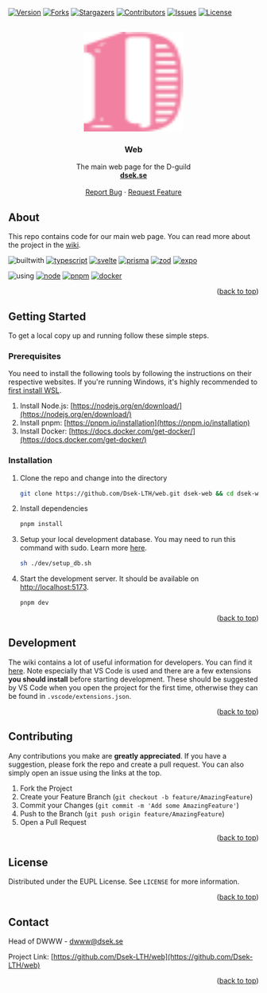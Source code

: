 <a name="readme-top"></a>

<!-- PROJECT SHIELDS -->

[![Version][version-shield]][version-shield]
[![Forks][forks-shield]][forks-url]
[![Stargazers][stars-shield]][stars-url]
[![Contributors][contributors-shield]][contributors-url]
[![Issues][issues-shield]][issues-url]
[![License][license-shield]][license-url]

<!-- PROJECT LOGO -->
<br />
<div align="center">
  <a href="https://github.com/Dsek-LTH/web">
    <img src="https://raw.githubusercontent.com/Dsek-LTH/grafik/main/guild/d_sektionen/symbol/d.svg" alt="Logo" width="200" height="200">
  </a>

<h3 align="center">Web</h3>

  <p align="center">
    The main web page for the D-guild
    <br />
    <a href="https://www.dsek.se/"><strong>dsek.se</strong></a>
    <br />
    <br />
    <a href="https://github.com/Dsek-LTH/web/issues/new/choose">Report Bug</a>
    ·
    <a href="https://github.com/Dsek-LTH/web/issues/new/choose">Request Feature</a>
  </p>
</div>

<!-- ABOUT -->

## About

This repo contains code for our main web page. You can read more about the project in the [wiki](https://github.com/Dsek-LTH/web/wiki).

![builtwith][builtwith]
[![typescript][typescript]][typescript-url]
[![svelte][svelte]][svelte-url]
[![prisma][prisma]][prisma-url]
[![zod][zod]][zod-url]
[![expo][expo]][expo-url]

![using][using]
[![node][node]][node-url]
[![pnpm][pnpm]][pnpm-url]
[![docker][docker]][docker-url]

<p align="right">(<a href="#readme-top">back to top</a>)</p>

<!-- GETTING STARTED -->

## Getting Started

To get a local copy up and running follow these simple steps.

### Prerequisites

You need to install the following tools by following the instructions on their respective websites. If you're running Windows, it's highly recommended to [first install WSL](https://learn.microsoft.com/en-us/windows/wsl/install).

1. Install Node.js: [https://nodejs.org/en/download/](https://nodejs.org/en/download/)
2. Install pnpm: [https://pnpm.io/installation](https://pnpm.io/installation)
3. Install Docker: [https://docs.docker.com/get-docker/](https://docs.docker.com/get-docker/)

### Installation

1. Clone the repo and change into the directory
   ```sh
   git clone https://github.com/Dsek-LTH/web.git dsek-web && cd dsek-web
   ```
2. Install dependencies
   ```sh
   pnpm install
   ```
3. Setup your local development database. You may need to run this command with sudo. Learn more [here](https://github.com/Dsek-LTH/web/tree/main/dev).
   ```sh
   sh ./dev/setup_db.sh
   ```
4. Start the development server. It should be available on [http://localhost:5173](http://localhost:5173).
   ```sh
   pnpm dev
   ```

<p align="right">(<a href="#readme-top">back to top</a>)</p>

<!-- USAGE EXAMPLES -->

## Development

The wiki contains a lot of useful information for developers. You can find it [here](https://github.com/Dsek-LTH/web/wiki). Note especially that VS Code is used and there are a few extensions **you should install** before starting development. These should be suggested by VS Code when you open the project for the first time, otherwise they can be found in `.vscode/extensions.json`.

<p align="right">(<a href="#readme-top">back to top</a>)</p>

<!-- CONTRIBUTING -->

## Contributing

Any contributions you make are **greatly appreciated**. If you have a suggestion, please fork the repo and create a pull request. You can also simply open an issue using the links at the top.

1. Fork the Project
2. Create your Feature Branch (`git checkout -b feature/AmazingFeature`)
3. Commit your Changes (`git commit -m 'Add some AmazingFeature'`)
4. Push to the Branch (`git push origin feature/AmazingFeature`)
5. Open a Pull Request

<p align="right">(<a href="#readme-top">back to top</a>)</p>

<!-- LICENSE -->

## License

Distributed under the EUPL License. See `LICENSE` for more information.

<p align="right">(<a href="#readme-top">back to top</a>)</p>

<!-- CONTACT -->

## Contact

Head of DWWW - dwww@dsek.se

Project Link: [https://github.com/Dsek-LTH/web](https://github.com/Dsek-LTH/web)

<p align="right">(<a href="#readme-top">back to top</a>)</p>

<!-- MARKDOWN LINKS & IMAGES -->
<!-- https://www.markdownguide.org/basic-syntax/#reference-style-links -->
<!-- https://shields.io/ -->

[contributors-shield]: https://img.shields.io/github/contributors/Dsek-LTH/web.svg?style=for-the-badge
[contributors-url]: https://github.com/Dsek-LTH/web/graphs/contributors
[forks-shield]: https://img.shields.io/github/forks/Dsek-LTH/web.svg?style=for-the-badge
[forks-url]: https://github.com/Dsek-LTH/web/network/members
[stars-shield]: https://img.shields.io/github/stars/Dsek-LTH/web.svg?style=for-the-badge
[stars-url]: https://github.com/Dsek-LTH/web/stargazers
[issues-shield]: https://img.shields.io/github/issues/Dsek-LTH/web.svg?style=for-the-badge
[issues-url]: https://github.com/Dsek-LTH/web/issues
[license-shield]: https://img.shields.io/github/license/Dsek-LTH/web.svg?style=for-the-badge
[license-url]: https://github.com/Dsek-LTH/web/blob/main/LICENSE
[version-shield]: https://img.shields.io/github/v/release/Dsek-LTH/web?style=for-the-badge
[product-screenshot]: images/screenshot.png

<!-- Badge icons: https://simpleicons.org/ -->

[builtwith]: https://img.shields.io/badge/built%20with-f280a1?style=for-the-badge
[using]: https://img.shields.io/badge/using-f280a1?style=for-the-badge
[typescript]: https://img.shields.io/badge/typescript-3178C6?style=for-the-badge&logo=typescript&logoColor=white
[typescript-url]: https://www.typescriptlang.org/
[svelte]: https://img.shields.io/badge/svelte-FF3E00?style=for-the-badge&logo=svelte&logoColor=white
[svelte-url]: https://svelte.dev/
[expo]: https://img.shields.io/badge/expo-000020?style=for-the-badge&logo=expo&logoColor=white
[expo-url]: https://expo.dev/
[prisma]: https://img.shields.io/badge/prisma-2D3748?style=for-the-badge&logo=prisma&logoColor=white
[prisma-url]: https://www.prisma.io/
[pnpm]: https://img.shields.io/badge/pnpm-F69220?style=for-the-badge&logo=pnpm&logoColor=white
[pnpm-url]: https://pnpm.io/
[zod]: https://img.shields.io/badge/zod-3E67B1?style=for-the-badge&logo=zod&logoColor=white
[zod-url]: https://zod.dev/
[docker]: https://img.shields.io/badge/docker-2496ED?style=for-the-badge&logo=docker&logoColor=white
[docker-url]: https://www.docker.com/
[node]: https://img.shields.io/badge/node-339933?style=for-the-badge&logo=node.js&logoColor=white
[node-url]: https://nodejs.org/
